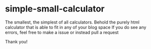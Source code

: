 # simple-small-calculator

The smallest, the simplest of all calculators. 
Behold the purely html calculator that is able to fit in any of your blog space
If you do see any errors, feel free to make a issue or instead pull a request 

Thank you!
